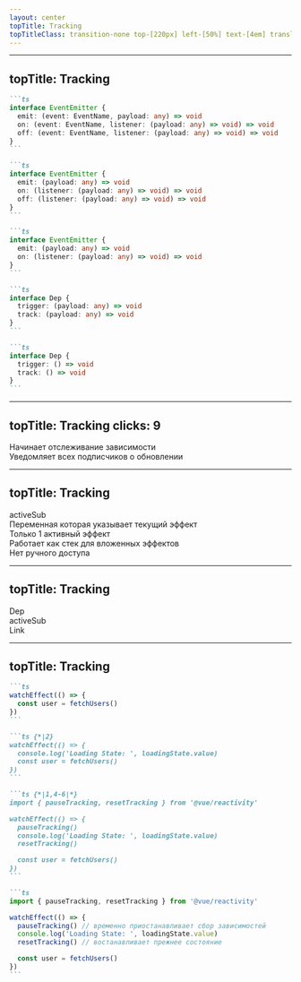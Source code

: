 ```yaml
---
layout: center
topTitle: Tracking
topTitleClass: transition-none top-[220px] left-[50%] text-[4em] translate-x-[-50%]
---
```


<!--
- сделать отсылку на определение реактивности
-->

---
topTitle: Tracking
---

````md magic-move
```ts
interface EventEmitter {
  emit: (event: EventName, payload: any) => void
  on: (event: EventName, listener: (payload: any) => void) => void
  off: (event: EventName, listener: (payload: any) => void) => void
}
```

```ts
interface EventEmitter {
  emit: (payload: any) => void
  on: (listener: (payload: any) => void) => void
  off: (listener: (payload: any) => void) => void
}
```

```ts
interface EventEmitter {
  emit: (payload: any) => void
  on: (listener: (payload: any) => void) => void
}
```

```ts
interface Dep {
  trigger: (payload: any) => void
  track: (payload: any) => void
}
```

```ts
interface Dep {
  trigger: () => void
  track: () => void
}
```
````

---
topTitle: Tracking
clicks: 9
---

<Timeline :steps="[{
  trigger: 'sp-165_282_103_103 -popup-hidden',
  triggerDesc: '-blur-hidden',
  track: 'sp-165_282_103_103 -popup-hidden',
  trackDesc: '-blur-hidden',
  activeSub: '-popup-hidden',
  arrow1: {
    coords: '205:275 324:195',
    class: 'fx duration-500 opacity-0'
  },
  arrow2: {
    coords: '432:194 617:283',
    class: 'fx duration-500 opacity-0'
  },
  arrow3: {
    coords: '617:305 431:391',
    class: 'fx duration-500 opacity-0'
  },
  arrow4: {
    coords: '338:391 201:308',
    class: 'fx duration-500 opacity-0'
  },
}, {
  track: ' sp-379_181_120_120 ',
}, {
  trackDesc: '',
}, {
  trigger: ' sp-387_378_120_120 ',
}, {
  triggerDesc: '',
}, {
  triggerDesc: '-blur-hidden',
  trackDesc: '-blur-hidden',
  activeSub: '',
}, {
  arrow1: {
    coords: '205:275 324:195',
    class: 'fx duration-500 animate'
  },
}, {
  arrow2: {
    coords: '432:195 617:283',
    class: 'fx duration-500 animate'
  },
}, {
  arrow3: {
    coords: '617:305 431:391',
    class: 'fx duration-500 animate'
  },
}, {
  arrow4: {
    coords: '338:391 201:308',
    class: 'fx duration-500 animate'
  },
}]" v-slot="t">

<Gear name="Dep" class="sp-165_282_103_103 figure fx" />

<Gear name="Track" class="figure fx" :class="t.track" />

<div v-drag="[505,165,391,54]" class="item fx" :class="t.trackDesc">
  <div class="item-icon">
    <MaterialSymbolsAdd2/>
  </div>
  <div>
    Начинает отслеживание зависимости
  </div>
</div>

<Gear name="Trigger" class="figure fx" :class="t.trigger" />

<div v-drag="[502,360,393,56]" class="item fx" :class="t.triggerDesc">
  <div class="item-icon">
    <MaterialSymbolsLightNotificationsActiveRounded/>
  </div>
  <div>
    Уведомляет всех подписчиков о обновлении
  </div>
</div>

<Gear name="activeSub" class="figure fx sp-661_276_100_100" :class="t.activeSub" />

<SvgLayer>
  <SvgArrow :class="t.arrow1.class" :coords="t.arrow1.coords" :power="0.3" />
  <SvgArrow :class="t.arrow2.class" :coords="t.arrow2.coords" :power="0.3" />
  <SvgArrow :class="t.arrow3.class" :coords="t.arrow3.coords" :power="0.3" />
  <SvgArrow :class="t.arrow4.class" :coords="t.arrow4.coords" :power="0.3" />
</SvgLayer>

</Timeline>

---
topTitle: Tracking
---

<mingcute-settings-7-fill v-drag="[437,138,88,89]" class="animate-[spin_17s_linear_infinite]" />
<div v-drag="[413,166,131,40]" class="text-[1em] text-shadow-xl bg-[#00000088] px-3 rd-[8px]"> activeSub </div>

<div class="grid grid-cols-[1fr_1fr] grid-rows-[1fr_1fr] gap-[14px]" mt-12>
  <div v-click class="item">
    <div class="item-icon">
      <MdiCursorPointer/>
    </div>
    <div>
      Переменная которая указывает текущий эффект
    </div>
  </div>
  <div v-click class="item">
    <div class="item-icon">
      <BiTrophyFill/>
    </div>
    <div>
      Только 1 активный эффект
    </div>
  </div>
  <div v-click class="item">
    <div class="item-icon">
      <MaterialSymbolsStacks/>
    </div>
    <div>
      Работает как стек для вложенных эффектов
    </div>
  </div>
  <div v-click class="item">
    <div class="item-icon">
      <MdiHandBackRightOff/>
    </div>
    <div>
      Нет ручного доступа
    </div>
  </div>
</div>

<!--
- ПРИДУМАТЬ ИЛЛЮСТРАЦИЮ (думать о шестеренках)
- подумать о спиче
- исходить от проблематики. как это помогает вью
-->

---
topTitle: Tracking
---

<IonGearA v-drag="[114,240,88,89]" class="animate-[spin_11s_linear_infinite]" />
<div  v-drag="[134,204,68,40]" class="text-[1em] text-shadow-xl"> Dep </div>

<mingcute-settings-7-fill v-drag="[698,237,88,89]" class="animate-[spin_17s_linear_infinite]" />
<div v-drag="[694,202,120,40]" class="text-[1em] text-shadow-xl"> activeSub </div>

<zondicons-cog v-click v-drag="[398,239,90,83]" class="animate-[spin_15s_linear_infinite]" />
<div v-click="'+0'" v-drag="[422,198,58,40]" class="text-[1em] text-shadow-xl"> Link </div>

<zondicons-cog v-click v-drag="[207,255,56,51]" class="animate-[spin_15s_linear_infinite] opacity-50" />

<zondicons-cog v-click="'+0'" v-drag="[250,246,56,51]" class="animate-[spin_15s_linear_infinite_reverse] opacity-50" />

<zondicons-cog v-click="'+0'" v-drag="[295,254,56,51]" class="animate-[spin_15s_linear_infinite] opacity-50" />

<zondicons-cog v-click="'+0'" v-drag="[339,246,56,51]" class="animate-[spin_15s_linear_infinite_reverse] opacity-50" />

<zondicons-cog v-click v-drag="[503,255,56,51]" class="animate-[spin_15s_linear_infinite] opacity-50" />

<zondicons-cog v-click="'+0'" v-drag="[548,246,56,51]" class="animate-[spin_15s_linear_infinite_reverse] opacity-50" />

<zondicons-cog v-click="'+0'" v-drag="[594,254,56,51]" class="animate-[spin_15s_linear_infinite] opacity-50" />

<zondicons-cog v-click="'+0'" v-drag="[639,246,56,51]" class="animate-[spin_15s_linear_infinite_reverse] opacity-50" />

---
topTitle: Tracking
---

````md magic-move
```ts
watchEffect(() => {
  const user = fetchUsers()
})
```

```ts {*|2}
watchEffect(() => {
  console.log('Loading State: ', loadingState.value)
  const user = fetchUsers()
})
```

```ts {*|1,4-6|*}
import { pauseTracking, resetTracking } from '@vue/reactivity'

watchEffect(() => {
  pauseTracking()
  console.log('Loading State: ', loadingState.value)
  resetTracking()

  const user = fetchUsers()
})
```

```ts
import { pauseTracking, resetTracking } from '@vue/reactivity'

watchEffect(() => {
  pauseTracking() // временно приостанавливает сбор зависимостей
  console.log('Loading State: ', loadingState.value)
  resetTracking() // востанавливает прежнее состояние

  const user = fetchUsers()
})
```
````

<!--
- попробовать подвести через код
- обяъснить а на кой их добавили
-->
